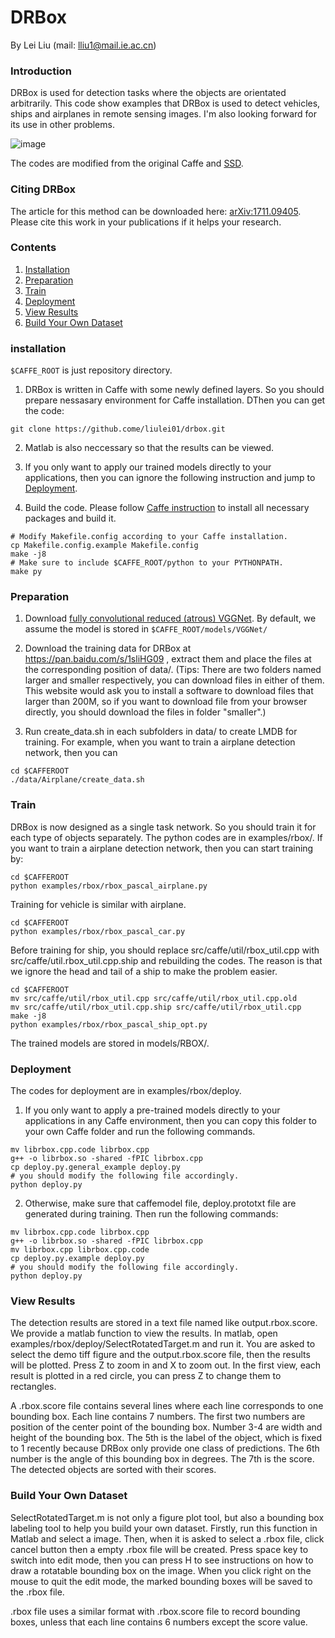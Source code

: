 # DRBox
By Lei Liu (mail: lliu1@mail.ie.ac.cn)

### Introduction
DRBox is used for detection tasks where the objects are orientated arbitrarily. This code show examples that DRBox is used to detect vehicles, ships and airplanes in remote sensing images. I'm also looking forward for its use in other problems.

![image](https://github.com/liulei01/DRBox/blob/master/example.png)

The codes are modified from the original Caffe and [SSD](https://github.com/weiliu89/caffe/tree/ssd). 

### Citing DRBox

The article for this method can be downloaded here: [arXiv:1711.09405](https://arxiv.org/abs/1711.09405). Please cite this work in your publications if it helps your research.

### Contents
1. [Installation](#installation)
2. [Preparation](#preparation)
3. [Train](#train)
4. [Deployment](#deployment)
5. [View Results](#view-results)
6. [Build Your Own Dataset](#build-your-own-dataset)

### installation

`$CAFFE_ROOT` is just repository directory.

1. DRBox is written in Caffe with some newly defined layers. So you should prepare nessasary environment for Caffe installation.
DThen you can get the code:
```Shell
git clone https://github.come/liulei01/drbox.git
```
2. Matlab is also neccessary so that the results can be viewed.


3. If you only want to apply our trained models directly to your applications, then you can ignore the following instruction and jump to [Deployment](#deployment).

4. Build the code. Please follow [Caffe instruction](http://caffe.berkeleyvision.org/installation.html) to install all necessary packages and build it.
```Shell
# Modify Makefile.config according to your Caffe installation.
cp Makefile.config.example Makefile.config
make -j8
# Make sure to include $CAFFE_ROOT/python to your PYTHONPATH.
make py
```

### Preparation
1. Download [fully convolutional reduced (atrous) VGGNet](https://gist.github.com/weiliu89/2ed6e13bfd5b57cf81d6). By default, we assume the model is stored in `$CAFFE_ROOT/models/VGGNet/`

2. Download the training data for DRBox at https://pan.baidu.com/s/1sliHG09 , extract them and place the files at the corresponding position of data/. (Tips: There are two folders named larger and smaller respectively, you can download files in either of them. This website would ask you to install a software to download files that larger than 200M, so if you want to download file from your browser directly, you should download the files in folder "smaller".)

3. Run create_data.sh in each subfolders in data/ to create LMDB for training. For example, when you want to train a airplane detection network, then you can 
```Shell
cd $CAFFEROOT
./data/Airplane/create_data.sh
```

### Train
DRBox is now designed as a single task network. So you should train it for each type of objects separately. The python codes are in examples/rbox/. If you want to train a airplane detection network, then you can start training by:
```Shel
cd $CAFFEROOT
python examples/rbox/rbox_pascal_airplane.py
```

Training for vehicle is similar with airplane.
```Shell
cd $CAFFEROOT
python examples/rbox/rbox_pascal_car.py
```

Before training for ship, you should replace src/caffe/util/rbox_util.cpp with src/caffe/util.rbox_util.cpp.ship and rebuilding the codes. The reason is that we ignore the head and tail of a ship to make the problem easier.
```Shell
cd $CAFFEROOT
mv src/caffe/util/rbox_util.cpp src/caffe/util/rbox_util.cpp.old
mv src/caffe/util/rbox_util.cpp.ship src/caffe/util/rbox_util.cpp
make -j8
python examples/rbox/rbox_pascal_ship_opt.py
```

The trained models are stored in models/RBOX/.

### Deployment
The codes for deployment are in examples/rbox/deploy. 

1. If you only want to apply a pre-trained models directly to your applications in any Caffe environment, then you can copy this folder to your own Caffe folder and run the following commands.
```Shell
mv librbox.cpp.code librbox.cpp
g++ -o librbox.so -shared -fPIC librbox.cpp
cp deploy.py.general_example deploy.py
# you should modify the following file accordingly.
python deploy.py
```

2. Otherwise, make sure that caffemodel file, deploy.prototxt file are generated during training. Then run the following commands:
```Shell
mv librbox.cpp.code librbox.cpp
g++ -o librbox.so -shared -fPIC librbox.cpp
mv librbox.cpp librbox.cpp.code
cp deploy.py.example deploy.py
# you should modify the following file accordingly.
python deploy.py
```

### View Results
The detection results are stored in a text file named like output.rbox.score. We provide a matlab function to view the results. In matlab, open examples/rbox/deploy/SelectRotatedTarget.m and run it. You are asked to select the demo tiff figure and the output.rbox.score file, then the results will be plotted. Press Z to zoom in and X to zoom out. In the first view, each result is plotted in a red circle, you can press Z to change them to rectangles. 

A .rbox.score file contains several lines where each line corresponds to one bounding box. Each line contains 7 numbers. The first two numbers are position of the center point of the bounding box. Number 3-4 are width and height of the bounding box. The 5th is the label of the object, which is fixed to 1 recently because DRBox only provide one class of predictions. The 6th number is the angle of this bounding box in degrees. The 7th is the score. The detected objects are sorted with their scores.

### Build Your Own Dataset
SelectRotatedTarget.m is not only a figure plot tool, but also a bounding box labeling tool to help you build your own dataset. Firstly, run this function in Matlab and select a image. Then, when it is asked to select a .rbox file, click cancel button then a empty .rbox file will be created. Press space key to switch into edit mode, then you can press H to see instructions on how to draw a rotatable bounding box on the image. When you click right on the mouse to quit the edit mode, the marked bounding boxes will be saved to the .rbox file. 

.rbox file uses a similar format with .rbox.score file to record bounding boxes, unless that each line contains 6 numbers except the score value.
